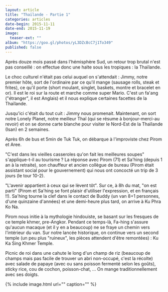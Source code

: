 ```yaml
---
layout: article
title: "Thaïlande - Partie 1"
categories: articles
date-begin: 2015-11-11
date-end: 2015-11-19
image: 
  teaser-ext: ""
album: "https://goo.gl/photos/yL3DZcBcC7j1To349"
published: false
---
```


Après douze mois passé dans l'hémisphère Sud, un retour trop brutal n'est pas conseillé : on effectue donc une halte sous les tropiques : la Thaïlande. 

Le choc culturel n'était pas celui auquel on s'attendait : Jimmy, notre premier hôte, sort de l'ordinaire par ce qu'il mange (sausage rolls, steak et frites), ce qu'il porte (short moulant, singlet, baskets, montre et bracelet en or). Il est le roi sur la route et marche comme super Mario. C'est un fa'ang ("étranger", il est Anglais) et il nous explique certaines facettes de la Thaïlande.

Jusqu'ici c'était du tout cuit : Jimmy nous promenait. Maintenant, on sort notre Lonely Planet, notre meilleur Thaï (qui se résume à bonjour-merci-au revoir) et on se donne carte blanche pour visiter le Nord-Est de la Thaïlande (Isan) en 2 semaines.

Après 6h de bus et 5min de Tuk Tuk, on débarque à l'improviste chez Pirom et Aree.

"C'est dans les vieilles casseroles qu'on fait les meilleures soupes" s'applique-t-il au tourisme ? La réponse avec Pirom (71) et Sa'hing (depuis 1 an à la retraite), son chauffeur et ancien collègue de bureau (Pirom était assistant social pour le gouvernement) qui nous ont concocté un trip de 3 jours (le tour 10-2).

"L'avenir appartient à ceux qui se lèvent tôt". Sur ce, à 8h du mat, "on est parti" (Pirom et Sa'hing se font plaisir d'utiliser l'expression, et en français !!). Sa'hing tourne la clef dans le contact de Buddy (un van 8+1 personnes, d'une quinzaine d'années) et une demi-heure plus tard, on arrive à Ku Phra Ko Na.

Pirom nous initie à la mythologie hindouiste, se basant sur les fresques de ce temple khmer, pre-Angkor. Pendant ce temps-là, Fa-hing s'assure qu'aucun macaque (et il y en a beaucoup) ne se fraye un chemin vers l'intérieur du van. Sur notre lancée historique, on continue vers un second temple (un peu plus "ruineux", les pièces attendent d'être remontées) : Ku Ka Sing Khmer Temple. 

Picnic de roi dans une cahute le long d'un champ de riz (beaucoup de champs mais pas facile de trouver un abri non-occupé, c'est la récolte) avec salade de papaye (avec ou sans poisson fermenté selon les goûts), sticky rice, cou de cochon, poisson-chat, ... On mange traditionnellement avec ses doigts.

{% include image.html url="" caption="" %}